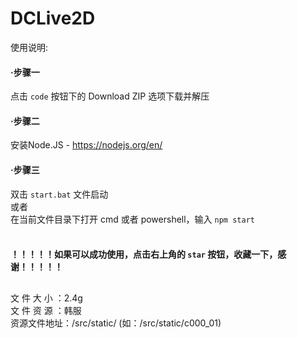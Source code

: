 # DCLive2D

使用说明:

#### ·步骤一
 点击 ```code``` 按钮下的 Download ZIP 选项下载并解压

#### ·步骤二
 安装Node.JS - https://nodejs.org/en/

#### ·步骤三
 双击 ```start.bat``` 文件启动<br />
 或者<br />
 在当前文件目录下打开 cmd 或者 powershell，输入 ```npm start```
<br /><br />
 #### ！！！！！如果可以成功使用，点击右上角的 ```star``` 按钮，收藏一下，感谢！！！！！


##

文 件 大 小 ：2.4g<br />
文 件 资 源 ：韩服<br />
资源文件地址：/src/static/ (如：/src/static/c000_01)